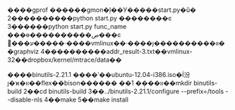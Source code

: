 ����gprof
������gmon�ļ��У�����start.py�ű�
2����������python start.py ��������ͼ
3������python start.py func_name ���ɵ����������ص���ͼ
   ע���޸�����·����vmlinux��·����ȷ����������װ��graphviz
4����������addr_result-3.txt��vmlinux-32��dropbox/kernel/mtrace/data��

����binutils-2.21.1
����ʹ��ubuntu-12.04-i386.iso�İ汾
ȷ�ϰ�װ��flex��bison������
��װ���̣�
1��mkdir binutils-build
2��cd binutils-build
3��../binutils-2.21.1/configure  --prefix=/tools --disable-nls
4��make
5��make install
